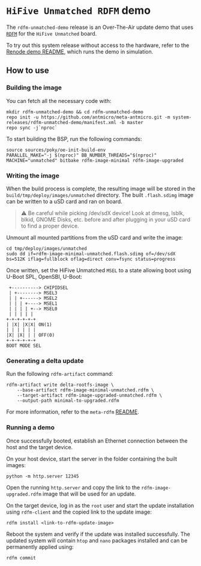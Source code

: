 # `HiFive Unmatched RDFM` demo

The `rdfm-unmatched-demo` release is an Over-The-Air update demo that uses [`RDFM`](https://github.com/antmicro/rdfm) for the `HiFive Unmatched` board.

To try out this system release without access to the hardware, refer to the [Renode demo README](./renode/README.md), which runs the demo in simulation.

## How to use

### Building the image
You can fetch all the necessary code with:
```
mkdir rdfm-unmatched-demo && cd rdfm-unmatched-demo
repo init -u https://github.com/antmicro/meta-antmicro.git -m system-releases/rdfm-unmatched-demo/manifest.xml -b master
repo sync -j`nproc`
```

To start building the BSP, run the following commands:
```
source sources/poky/oe-init-build-env
PARALLEL_MAKE="-j $(nproc)" BB_NUMBER_THREADS="$(nproc)" MACHINE="unmatched" bitbake rdfm-image-minimal rdfm-image-upgraded
```

### Writing the image
When the build process is complete, the resulting image will be stored in the `build/tmp/deploy/images/unmatched` directory.
The built `.flash.sdimg` image can be written to a uSD card and ran on board.
> :warning: Be careful while picking /dev/sdX device! Look at dmesg, lsblk, blkid, GNOME Disks, etc.
> before and after plugging in your uSD card to find a proper device.

Unmount all mounted partitions from the uSD card and write the image:
```
cd tmp/deploy/images/unmatched
sudo dd if=rdfm-image-minimal-unmatched.flash.sdimg of=/dev/sdX bs=512K iflag=fullblock oflag=direct conv=fsync status=progress
```

Once written, set the HiFive Unmatched `MSEL` to a state allowing boot using U-Boot SPL, OpenSBI, U-Boot:
```
 +----------> CHIPIDSEL
 | +--------> MSEL3
 | | +------> MSEL2
 | | | +----> MSEL1
 | | | | +--> MSEL0
 | | | | |
+-+-+-+-+-+
| |X| |X|X| ON(1)
| | | | | |
|X| |X| | | OFF(0)
+-+-+-+-+-+
BOOT MODE SEL
```

### Generating a delta update

Run the following `rdfm-artifact` command:

```
rdfm-artifact write delta-rootfs-image \
    --base-artifact rdfm-image-minimal-unmatched.rdfm \
    --target-artifact rdfm-image-upgraded-unmatched.rdfm \
    --output-path minimal-to-upgraded.rdfm
```

For more information, refer to the `meta-rdfm` [README](../../meta-rdfm/README.md#how-to-use).

### Running a demo
Once successfully booted, establish an Ethernet connection between the host and the target device.

On your host device, start the server in the folder containing the built images:
```
python -m http.server 12345
```

Open the running `http.server` and copy the link to the `rdfm-image-upgraded.rdfm` image that will be used for an update.

On the target device, log in as the `root` user and start the update installation using `rdfm-client` and the copied link to the update image:
```
rdfm install <link-to-rdfm-update-image>
```

Reboot the system and verify if the update was installed successfully.
The updated system will contain `htop` and `nano` packages installed and can be permanently applied using:
```
rdfm commit
```
